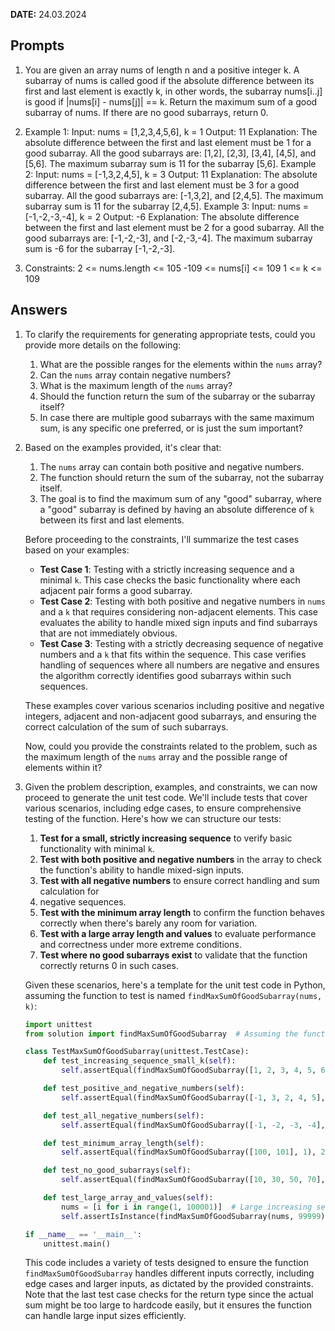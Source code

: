 **DATE:** 24.03.2024

## Prompts

1.  You are given an array nums of length n and a positive integer k. A subarray of nums is called good if the absolute difference between its first and last element is exactly k, in other words, the subarray nums[i..j] is good if |nums[i] - nums[j]| == k. Return the maximum sum of a good subarray of nums. If there are no good subarrays, return 0.
2.  Example 1: Input: nums = [1,2,3,4,5,6], k = 1 Output: 11 Explanation: The absolute difference between the first and last element must be 1 for a good subarray. All the good subarrays are: [1,2], [2,3], [3,4], [4,5], and [5,6]. The maximum subarray sum is 11 for the subarray [5,6]. Example 2: Input: nums = [-1,3,2,4,5], k = 3 Output: 11 Explanation: The absolute difference between the first and last element must be 3 for a good subarray. All the good subarrays are: [-1,3,2], and [2,4,5]. The maximum subarray sum is 11 for the subarray [2,4,5]. Example 3: Input: nums = [-1,-2,-3,-4], k = 2 Output: -6 Explanation: The absolute difference between the first and last element must be 2 for a good subarray. All the good subarrays are: [-1,-2,-3], and [-2,-3,-4]. The maximum subarray sum is -6 for the subarray [-1,-2,-3].

3.  Constraints: 2 <= nums.length <= 105 -109 <= nums[i] <= 109 1 <= k <= 109

## Answers

1.  To clarify the requirements for generating appropriate tests, could you provide more details on the following:

    1.  What are the possible ranges for the elements within the `nums` array?
    2.  Can the `nums` array contain negative numbers?
    3.  What is the maximum length of the `nums` array?
    4.  Should the function return the sum of the subarray or the subarray itself?
    5.  In case there are multiple good subarrays with the same maximum sum, is any specific one preferred, or is just the sum important?

2.  Based on the examples provided, it's clear that:

    1.  The `nums` array can contain both positive and negative numbers.
    2.  The function should return the sum of the subarray, not the subarray itself.
    3.  The goal is to find the maximum sum of any "good" subarray, where a "good" subarray is defined by having an absolute difference of `k` between its first and last elements.

    Before proceeding to the constraints, I'll summarize the test cases based on your examples:

    - **Test Case 1**: Testing with a strictly increasing sequence and a minimal `k`. This case checks the basic functionality where each adjacent pair forms a good subarray.
    - **Test Case 2**: Testing with both positive and negative numbers in `nums` and a `k` that requires considering non-adjacent elements. This case evaluates the ability to handle mixed sign inputs and find subarrays that are not immediately obvious.
    - **Test Case 3**: Testing with a strictly decreasing sequence of negative numbers and a `k` that fits within the sequence. This case verifies handling of sequences where all numbers are negative and ensures the algorithm correctly identifies good subarrays within such sequences.

    These examples cover various scenarios including positive and negative integers, adjacent and non-adjacent good subarrays, and ensuring the correct calculation of the sum of such subarrays.

    Now, could you provide the constraints related to the problem, such as the maximum length of the `nums` array and the possible range of elements within it?

3.  Given the problem description, examples, and constraints, we can now proceed to generate the unit test code. We'll include tests that cover various scenarios, including edge cases, to ensure comprehensive testing of the function. Here's how we can structure our tests:

    1.  **Test for a small, strictly increasing sequence** to verify basic functionality with minimal `k`.
    2.  **Test with both positive and negative numbers** in the array to check the function's ability to handle mixed-sign inputs.
    3.  **Test with all negative numbers** to ensure correct handling and sum calculation for
    4.  negative sequences.
    5.  **Test with the minimum array length** to confirm the function behaves correctly when there's barely any room for variation.
    6.  **Test with a large array length and values** to evaluate performance and correctness under more extreme conditions.
    7.  **Test where no good subarrays exist** to validate that the function correctly returns 0 in such cases.

    Given these scenarios, here's a template for the unit test code in Python, assuming the function to test is named `findMaxSumOfGoodSubarray(nums, k)`:

    ```python
    import unittest
    from solution import findMaxSumOfGoodSubarray  # Assuming the function is in 'solution.py'

    class TestMaxSumOfGoodSubarray(unittest.TestCase):
        def test_increasing_sequence_small_k(self):
            self.assertEqual(findMaxSumOfGoodSubarray([1, 2, 3, 4, 5, 6], 1), 11)

        def test_positive_and_negative_numbers(self):
            self.assertEqual(findMaxSumOfGoodSubarray([-1, 3, 2, 4, 5], 3), 11)

        def test_all_negative_numbers(self):
            self.assertEqual(findMaxSumOfGoodSubarray([-1, -2, -3, -4], 2), -6)

        def test_minimum_array_length(self):
            self.assertEqual(findMaxSumOfGoodSubarray([100, 101], 1), 201)

        def test_no_good_subarrays(self):
            self.assertEqual(findMaxSumOfGoodSubarray([10, 30, 50, 70], 20), 0)

        def test_large_array_and_values(self):
            nums = [i for i in range(1, 100001)]  # Large increasing sequence
            self.assertIsInstance(findMaxSumOfGoodSubarray(nums, 99999), int)  # Checking for correct type due to large sum

    if __name__ == '__main__':
        unittest.main()
    ```

    This code includes a variety of tests designed to ensure the function `findMaxSumOfGoodSubarray` handles different inputs correctly, including edge cases and larger inputs, as dictated by the provided constraints. Note that the last test case checks for the return type since the actual sum might be too large to hardcode easily, but it ensures the function can handle large input sizes efficiently.
